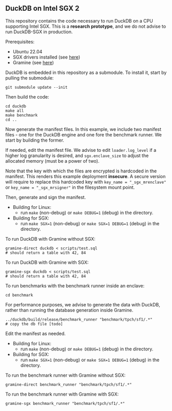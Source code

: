 ## DuckDB on Intel SGX 2

This repository contains the code necessary to run DuckDB on a CPU supporting Intel SGX. This is a **research prototype**, and we do not advise to run DuckDB-SGX in production. 

Prerequisites:

* Ubuntu 22.04
* SGX drivers installed (see [here](https://github.com/intel/linux-sgx))
* Gramine (see [here](https://gramine.readthedocs.io/en/latest/installation.html))

DuckDB is embedded in this repository as a submodule. To install it, start by pulling the submodule:

```shell
git submodule update --init
```

Then build the code:

```shell
cd duckdb
make all
make benchmark
cd ..
```

Now generate the manifest files. In this example, we include two manifest files - one for the DuckDB engine and one fore the benchmark runner. We start by building the former.

If needed, edit the manifest file. We advise to edit `loader.log_level` if a higher log granularity is desired, and `sgx.enclave_size` to adjust the allocated memory (must be a power of two). 

Note that the key with which the files are encrypted is hardcoded in the manifest. This renders this example deployment **insecure**. A secure version will require to replace this hardcoded key with `key_name = "_sgx_mrenclave"` or `key_name = "_sgx_mrsigner"` in the filesystem mount point. 

Then, generate and sign the manifest.

* Building for Linux: 
  * run `make` (non-debug) or `make DEBUG=1` (debug) in the directory.
* Building for SGX: 
  * run `make SGX=1` (non-debug) or `make SGX=1 DEBUG=1` (debug) in the directory.

To run DuckDB with Gramine without SGX:

```shell
gramine-direct duckdb < scripts/test.sql
# should return a table with 42, 84
```

To run DuckDB with Gramine with SGX:

```shell
gramine-sgx duckdb < scripts/test.sql
# should return a table with 42, 84
```

To run benchmarks with the benchmark runner inside an enclave:

```shell
cd benchmark
```

For performance purposes, we advise to generate the data with DuckDB, rather than running the database generation inside Gramine.

```shell
../duckdb/build/release/benchmark_runner "benchmark/tpch/sf1/.*"
# copy the db file [todo]
```

Edit the manifest as needed.

* Building for Linux: 
  * run `make` (non-debug) or `make DEBUG=1` (debug) in the directory.
* Building for SGX: 
  * run `make SGX=1` (non-debug) or `make SGX=1 DEBUG=1` (debug) in the directory.

To run the benchmark runner with Gramine without SGX:

```shell
gramine-direct benchmark_runner "benchmark/tpch/sf1/.*"
```

To run the benchmark runner with Gramine with SGX:

```shell
gramine-sgx benchmark_runner "benchmark/tpch/sf1/.*"
```

